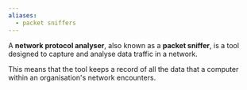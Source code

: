 ```yaml
---
aliases:
  - packet sniffers
---
```

A **network protocol analyser**, also known as a **packet sniffer**, is a tool designed to capture and analyse data traffic in a network. 

This means that the tool keeps a record of all the data that a computer within an organisation's network encounters. 